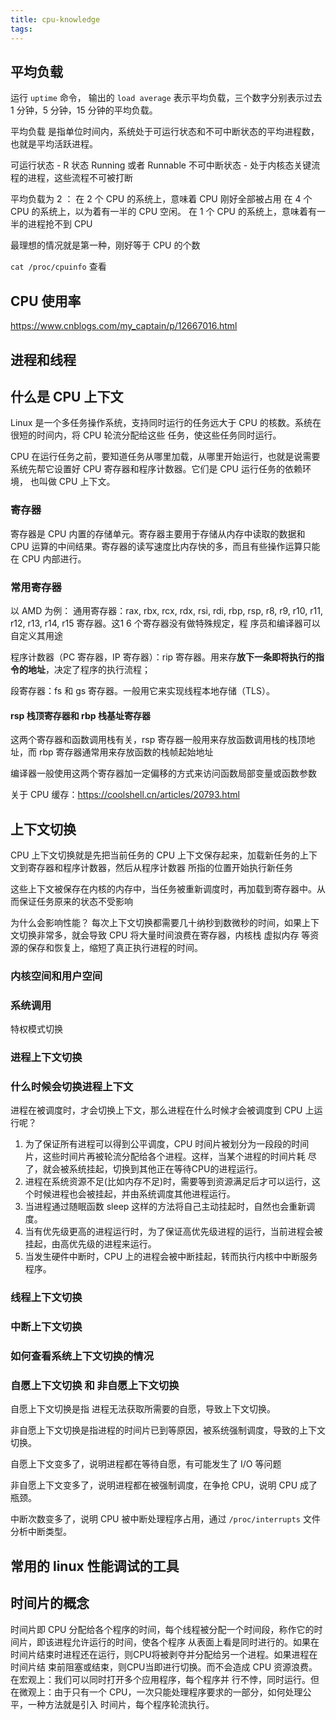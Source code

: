 ```yaml
---
title: cpu-knowledge
tags:
---
```


## 平均负载
运行 `uptime` 命令，
输出的 `load average` 表示平均负载，三个数字分别表示过去 1 分钟，5 分钟，15 分钟的平均负载。

平均负载 是指单位时间内，系统处于可运行状态和不可中断状态的平均进程数，也就是平均活跃进程。

可运行状态 - R 状态 Running 或者 Runnable 
不可中断状态 - 处于内核态关键流程的进程，这些流程不可被打断

平均负载为 2 ：
在 2 个 CPU 的系统上，意味着 CPU 刚好全部被占用
在 4 个 CPU 的系统上，以为着有一半的 CPU 空闲。
在 1 个 CPU 的系统上，意味着有一半的进程抢不到 CPU

最理想的情况就是第一种，刚好等于 CPU 的个数

`cat /proc/cpuinfo` 查看 

## CPU 使用率
https://www.cnblogs.com/my_captain/p/12667016.html
## 进程和线程


## 什么是 CPU 上下文
Linux 是一个多任务操作系统，支持同时运行的任务远大于 CPU 的核数。系统在很短的时间内，将 CPU 轮流分配给这些
任务，使这些任务同时运行。

CPU 在运行任务之前，要知道任务从哪里加载，从哪里开始运行，也就是说需要系统先帮它设置好 CPU 寄存器和程序计数器。它们是 CPU 运行任务的依赖环境，
也叫做 CPU 上下文。

### 寄存器

寄存器是 CPU 内置的存储单元。寄存器主要用于存储从内存中读取的数据和 CPU 运算的中间结果。寄存器的读写速度比内存快的多，而且有些操作运算只能在
CPU 内部进行。

### 常用寄存器
以 AMD 为例：
通用寄存器：rax, rbx, rcx, rdx, rsi, rdi, rbp, rsp, r8, r9, r10, r11, r12, r13, r14, r15 寄存器。这1 6 个寄存器没有做特殊规定，程
序员和编译器可以自定义其用途

程序计数器（PC 寄存器，IP 寄存器）：rip 寄存器。用来存**放下一条即将执行的指令的地址**，决定了程序的执行流程；

段寄存器：fs 和 gs 寄存器。一般用它来实现线程本地存储（TLS）。



#### rsp 栈顶寄存器和 rbp 栈基址寄存器

这两个寄存器和函数调用栈有关，rsp 寄存器一般用来存放函数调用栈的栈顶地址，而 rbp 寄存器通常用来存放函数的栈帧起始地址

编译器一般使用这两个寄存器加一定偏移的方式来访问函数局部变量或函数参数

关于 CPU 缓存：https://coolshell.cn/articles/20793.html
## 上下文切换
CPU 上下文切换就是先把当前任务的 CPU 上下文保存起来，加载新任务的上下文到寄存器和程序计数器，然后从程序计数器
所指的位置开始执行新任务

这些上下文被保存在内核的内存中，当任务被重新调度时，再加载到寄存器中。从而保证任务原来的状态不受影响

为什么会影响性能？
每次上下文切换都需要几十纳秒到数微秒的时间，如果上下文切换非常多，就会导致 CPU 将大量时间浪费在寄存器，内核栈 虚拟内存
等资源的保存和恢复上，缩短了真正执行进程的时间。



### 内核空间和用户空间
### 系统调用
特权模式切换

### 进程上下文切换
### 什么时候会切换进程上下文
进程在被调度时，才会切换上下文，那么进程在什么时候才会被调度到 CPU 上运行呢？

1. 为了保证所有进程可以得到公平调度，CPU 时间片被划分为一段段的时间片，这些时间片再被轮流分配给各个进程。这样，当某个进程的时间片耗
尽了，就会被系统挂起，切换到其他正在等待CPU的进程运行。
2. 进程在系统资源不足(比如内存不足)时，需要等到资源满足后才可以运行，这个时候进程也会被挂起，并由系统调度其他进程运行。
3. 当进程通过随眠函数 sleep 这样的方法将自己主动挂起时，自然也会重新调度。
4. 当有优先级更高的进程运行时，为了保证高优先级进程的运行，当前进程会被挂起，由高优先级的进程来运行。
5. 当发生硬件中断时，CPU 上的进程会被中断挂起，转而执行内核中中断服务程序。
### 线程上下文切换
### 中断上下文切换

### 如何查看系统上下文切换的情况

### 自愿上下文切换 和 非自愿上下文切换
自愿上下文切换是指 进程无法获取所需要的自愿，导致上下文切换。

非自愿上下文切换是指进程的时间片已到等原因，被系统强制调度，导致的上下文切换。

自愿上下文变多了，说明进程都在等待自愿，有可能发生了 I/O 等问题

非自愿上下文变多了，说明进程都在被强制调度，在争抢 CPU，说明 CPU 成了瓶颈。

中断次数变多了，说明 CPU 被中断处理程序占用，通过 `/proc/interrupts` 文件分析中断类型。
## 常用的 linux 性能调试的工具

## 时间片的概念
时间片即 CPU 分配给各个程序的时间，每个线程被分配一个时间段，称作它的时间片，即该进程允许运行的时间，使各个程序
从表面上看是同时进行的。如果在时间片结束时进程还在运行，则CPU将被剥夺并分配给另一个进程。如果进程在时间片结
束前阻塞或结束，则CPU当即进行切换。而不会造成 CPU 资源浪费。在宏观上：我们可以同时打开多个应用程序，每个程序并
行不悖，同时运行。但在微观上：由于只有一个 CPU，一次只能处理程序要求的一部分，如何处理公平，一种方法就是引入
时间片，每个程序轮流执行。
